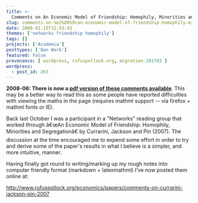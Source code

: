 ```yaml
---
title: >-
  Comments on An Economic Model of Friendship: Homophily, Minorities and Segregation by Currarini, Jackson and Pin (2007)
slug: comments-on-%e2%80%9can-economic-model-of-friendship-homophily-minorities-and-segregation%e2%80%9d-by-currarini-jackson-and-pin-2007
date: 2008-01-15T12:53:43
themes: ['networks friendship homophily']
tags: []
projects: ['Academia']
posttypes: ['Own Work']
featured: False
provenance: [ wordpress, rufuspollock.org, migration-201703 ]
wordpress:
  - post_id: 263
---
```


**2008-06: There is now a [pdf version of these comments available](/economics/papers/comments_on_currarini_jackson_pin_2007.pdf)**. This may be a better way to read this as some people have reported difficulties with viewing the maths in the page (requires mathml support -- via firefox + mathml fonts or IE).

Back last October I was a participant in a "Networks" reading group that worked through â€œAn Economic Model of Friendship: Homophily, Minorities and Segregationâ€ by Currarini, Jackson and Pin (2007). The discussion at the time encouraged me to expend some effort in order to try and derive some of the paper's results in what I believe is a simpler, and more intuitive, manner.

Having finally got round to writing/marking up my rough notes into computer friendly format (markdown + latexmathml) I've now posted them online at:

http://www.rufuspollock.org/economics/papers/comments-on-currarini-jackson-pin-2007


